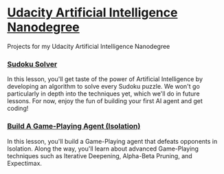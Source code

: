# [Udacity Artificial Intelligence Nanodegree](https://www.udacity.com/course/artificial-intelligence-nanodegree--nd889)
Projects for my Udacity Artificial Intelligence Nanodegree

### [Sudoku Solver](/sudoku)

In this lesson, you'll get taste of the power of Artificial Intelligence by developing an algorithm to solve every Sudoku puzzle. We won't go particularly in depth into the techniques yet, which we'll do in future lessons. For now, enjoy the fun of building your first AI agent and get coding!

### [Build A Game-Playing Agent (Isolation)](/isolation)

In this lesson, you'll build a Game-Playing agent that defeats opponents in Isolation. Along the way, you'll learn about advanced Game-Playing techniques such as Iterative Deepening, Alpha-Beta Pruning, and Expectimax.
